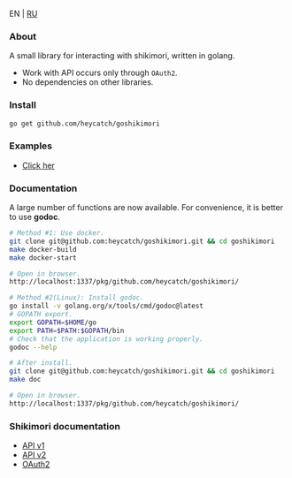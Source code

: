 EN | [RU](https://github.com/heycatch/goshikimori/blob/main/README_ru.md)

### About
A small library for interacting with shikimori, written in golang.
* Work with API occurs only through `OAuth2`.
* No dependencies on other libraries.

### Install
```bash
go get github.com/heycatch/goshikimori
```

### Examples
* [Click her](https://github.com/heycatch/goshikimori/tree/main/examples)

### Documentation
A large number of functions are now available.
For convenience, it is better to use **godoc**.
```bash
# Method #1: Use docker.
git clone git@github.com:heycatch/goshikimori.git && cd goshikimori
make docker-build
make docker-start

# Open in browser.
http://localhost:1337/pkg/github.com/heycatch/goshikimori/
```
```bash
# Method #2(Linux): Install godoc.
go install -v golang.org/x/tools/cmd/godoc@latest
# GOPATH export.
export GOPATH=$HOME/go
export PATH=$PATH:$GOPATH/bin
# Check that the application is working properly.
godoc --help

# After install.
git clone git@github.com:heycatch/goshikimori.git && cd goshikimori
make doc

# Open in browser.
http://localhost:1337/pkg/github.com/heycatch/goshikimori/
```

### Shikimori documentation
* [API v1](https://shikimori.me/api/doc/1.0)
* [API v2](https://shikimori.me/api/doc/2.0)
* [OAuth2](https://shikimori.me/oauth)
